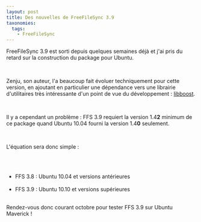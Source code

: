 ```yaml
---
layout: post
title: Des nouvelles de FreeFileSync 3.9
taxonomies: 
  tags: 
    - FreeFileSync
---
```

<p>FreeFileSync 3.9 est sorti depuis quelques semaines déjà et j'ai pris du retard sur la construction du package pour Ubuntu.</p> <br />
<p>Zenju, son auteur, l'a beaucoup fait évoluer techniquement pour cette version, en ajoutant en particulier une dépendance vers une librairie d'utilitaires très intéressante d'un point de vue du développement : <a href="http://www.boost.org/">libboost</a>.</p> <br />
<p>Il y a cependant un problème : FFS 3.9 requiert la version 1.4<strong>2</strong> minimum de ce package quand Ubuntu 10.04 fourni la version 1.4<strong>0</strong> seulement.</p> <br />
<p> L'équation sera donc simple :</p> <br />
<ul> <br />
<li>FFS 3.8 : Ubuntu 10.04 et versions antérieures</li> <br />
<li>FFS 3.9 : Ubuntu 10.10 et versions supérieures</li> <br />
</ul>Rendez-vous donc courant octobre pour tester FFS 3.9 sur Ubuntu Maverick !<br />
